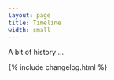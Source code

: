 ```yaml
---
layout: page
title: Timeline
width: small
---
```


A bit of history ...

{% include changelog.html %}
